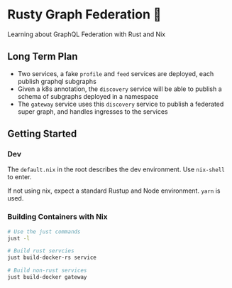 # Rusty Graph Federation 🦀

Learning about GraphQL Federation with Rust and Nix

## Long Term Plan

- Two services, a fake `profile` and `feed` services are deployed, each publish graphql subgraphs
- Given a k8s annotation, the `discovery` service will be able to publish a schema of subgraphs deployed in a namespace
- The `gateway` service uses this `discovery` service to publish a federated super graph, and handles ingresses to the services

## Getting Started

### Dev

The `default.nix` in the root describes the dev environment. Use `nix-shell` to enter.

If not using nix, expect a standard Rustup and Node environment. `yarn` is used.

### Building Containers with Nix

```sh
# Use the just commands
just -l

# Build rust servcies
just build-docker-rs service

# Build non-rust services
just build-docker gateway

```
